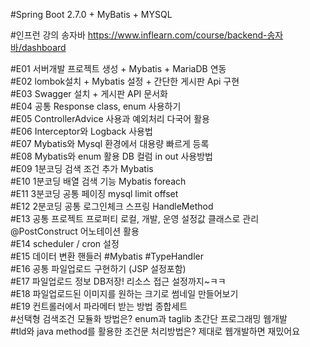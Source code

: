 #Spring Boot 2.7.0  + MyBatis  + MYSQL


#인프런 강의 송자바
https://www.inflearn.com/course/backend-송자바/dashboard




#E01 서버개발 프로젝트 생성 + Mybatis + MariaDB 연동
<br>
#E02 lombok설치 + Mybatis 설정 + 간단한 게시판 Api 구현
<br>
#E03 Swagger 설치 + 게시판 API 문서화
<br>
#E04 공통 Response class, enum 사용하기
<br>
#E05 ControllerAdvice 사용과 예외처리 다국어 활용
<br>
#E06 Interceptor와 Logback 사용법
<br>
#E07 Mybatis와 Mysql 환경에서 대용량 빠르게 등록
<br>
#E08 Mybatis와 enum 활용 DB 컬럼 in out 사용방법
<br>
#E09 1분코딩 검색 조건 추가 Mybatis
<br>
#E10 1분코딩 배열 검색 기능 Mybatis foreach
<br>
#E11 3분코딩 공통 페이징 mysql limit offset
<br>
#E12 2분코딩 공통 로그인체크 스프링 HandleMethod
<br>
#E13 공통 프로젝트 프로퍼티 로컬, 개발, 운영 설정값 클래스로 관리 @PostConstruct 어노테이션 활용
<br>
#E14 scheduler / cron 설정
<br>
#E15 데이터 변환 핸들러 #Mybatis #TypeHandler
<br>
#E16 공통 파일업로드 구현하기 (JSP 설정포함)
<br>
#E17 파일업로드 정보 DB저장! 리소스 접근 설정까지~ㅋㅋ
<br>
#E18 파일업로드된 이미지를 원하는 크기로 썸네일 만들어보기
<br>
#E19 컨트롤러에서 파라메터 받는 방법 종합세트
<br>
#선택형 검색조건 모듈화 방법은? enum과 taglib 초간단 프로그래밍 웹개발
<br>
#tld와 java method를 활용한 조건문 처리방법은? 제대로 웹개발하면 재밌어요
<br>




